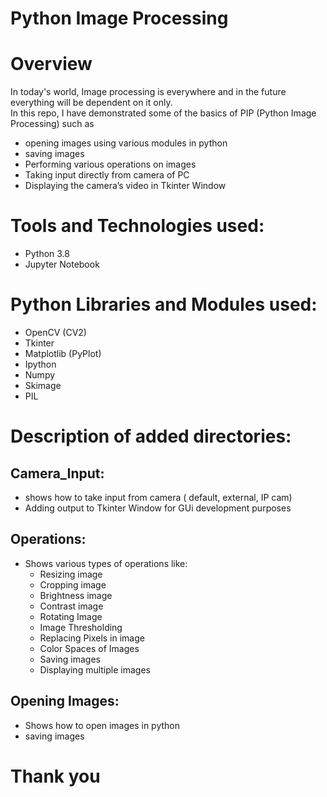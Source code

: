 # Python Image Processing

# Overview
In today's world, Image processing is everywhere and in the future everything will be dependent on it only. 
<br/> In this repo, I have demonstrated some of the basics of PIP (Python Image Processing) such as 
- opening images using various modules in python 
- saving  images 
- Performing various operations on images
- Taking input directly from camera of PC
- Displaying the camera’s video in Tkinter Window 

# Tools and Technologies used:
- Python 3.8 
- Jupyter Notebook

# Python Libraries and Modules used:
- OpenCV (CV2)
- Tkinter 
- Matplotlib (PyPlot)
- Ipython 
- Numpy 
- Skimage 
- PIL 

# Description of added directories:

## Camera_Input:
- shows how to take input from camera ( default, external, IP cam)
- Adding output to Tkinter Window for GUi development  purposes

## Operations: 
  - Shows various types of operations like:
    - Resizing image 
    - Cropping image 
    - Brightness image 
    - Contrast image 
    - Rotating Image 
    - Image Thresholding
    - Replacing Pixels in image
    - Color Spaces of Images
    - Saving images
    - Displaying multiple images 

## Opening Images:
- Shows how to open images in python
- saving images 

# Thank you
